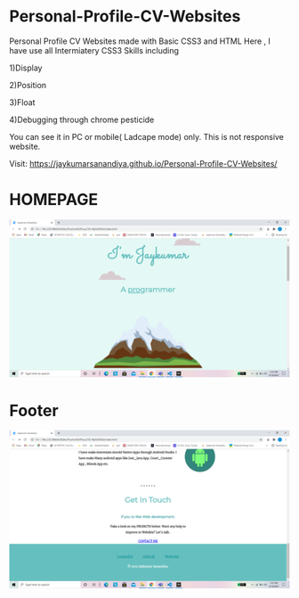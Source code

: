 # Personal-Profile-CV-Websites
Personal Profile CV Websites made with Basic CSS3 and HTML
Here , I have use all Intermiatery CSS3 Skills
including

1)Display

2)Position

3)Float

4)Debugging through chrome pesticide

You can see it in PC or mobile( Ladcape mode) only. This is not responsive website.


Visit: https://jaykumarsanandiya.github.io/Personal-Profile-CV-Websites/

# HOMEPAGE 
![](p1.png)

# Footer
![](p4.png)


